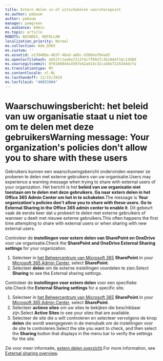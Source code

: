 ```yaml
---
title: Extern delen in-of uitschakelen voorsharepoint
ms.author: pebaum
author: pebaum
manager: pamgreen
ms.audience: Admin
ms.topic: article
ROBOTS: NOINDEX, NOFOLLOW
localization_priority: Normal
ms.collection: Adm_O365
ms.custom: ''
ms.assetid: e13940be-483f-46ed-a88c-d36bbaf04ad5
ms.openlocfilehash: e652fc1ae0a7212f4c7f092fc3b184ef1bc13d0d
ms.sourcegitcommit: 0f0186044a3597e42ad14c32ca58e7224344dcfa
ms.translationtype: MT
ms.contentlocale: nl-NL
ms.lasthandoff: 12/15/2019
ms.locfileid: "40053904"
---
```

# <a name="warning-message-your-organizations-policies-dont-allow-you-to-share-with-these-users"></a><span data-ttu-id="40ff8-102">Waarschuwingsbericht: het beleid van uw organisatie staat u niet toe om te delen met deze gebruikers</span><span class="sxs-lookup"><span data-stu-id="40ff8-102">Warning message: Your organization's policies don't allow you to share with these users</span></span>

<span data-ttu-id="40ff8-103">Gebruikers kunnen een waarschuwingsbericht ondervinden wanneer ze proberen te delen met externe gebruikers van uw organisatie.</span><span class="sxs-lookup"><span data-stu-id="40ff8-103">Users may experience a warning message when trying to share with external users of your organization.</span></span> <span data-ttu-id="40ff8-104">Het bericht is het **beleid van uw organisatie niet toestaan om te delen met deze gebruikers. Ga naar extern delen in het Office 365 Admin Center om het in te schakelen**.</span><span class="sxs-lookup"><span data-stu-id="40ff8-104">The message is **Your organization's policies don't allow you to share with these users. Go to External Sharing in the Office 365 admin center to enable it**.</span></span> <span data-ttu-id="40ff8-105">Dit gebeurt vaak de eerste keer dat u probeert te delen met externe gebruikers of wanneer u deelt met nieuwe externe gebruikers.</span><span class="sxs-lookup"><span data-stu-id="40ff8-105">This often happens the first time attempting to share with external users or when sharing with new external users.</span></span>

<span data-ttu-id="40ff8-106">Controleer de **instellingen voor extern delen van SharePoint en OneDrive** voor uw organisatie.</span><span class="sxs-lookup"><span data-stu-id="40ff8-106">Check the **SharePoint and OneDrive External Sharing settings** for your organization.</span></span>

1. <span data-ttu-id="40ff8-107">Selecteer in [het Beheercentrum van Microsoft 365](https://admin.microsoft.com/AdminPortal/Home#/homepage">https://admin.microsoft.com/) **SharePoint**.</span><span class="sxs-lookup"><span data-stu-id="40ff8-107">In your [Microsoft 365 Admin Center](https://admin.microsoft.com/AdminPortal/Home#/homepage">https://admin.microsoft.com/), select **SharePoint**.</span></span>
3. <span data-ttu-id="40ff8-108">Selecteer **delen** om de externe instellingen voordelen te zien.</span><span class="sxs-lookup"><span data-stu-id="40ff8-108">Select **Sharing** to see the External sharing settings.</span></span>

<span data-ttu-id="40ff8-109">Controleer de **instellingen voor extern delen** voor een specifieke site.</span><span class="sxs-lookup"><span data-stu-id="40ff8-109">Check the **External Sharing settings** for a specific site.</span></span>

1. <span data-ttu-id="40ff8-110">Selecteer in [het Beheercentrum van Microsoft 365](https://admin.microsoft.com/AdminPortal/Home#/homepage">https://admin.microsoft.com/) **SharePoint**.</span><span class="sxs-lookup"><span data-stu-id="40ff8-110">In your [Microsoft 365 Admin Center](https://admin.microsoft.com/AdminPortal/Home#/homepage">https://admin.microsoft.com/), select **SharePoint**.</span></span>
2. <span data-ttu-id="40ff8-111">Selecteer **actieve sites** om uw sites te bekijken die beschikbaar zijn.</span><span class="sxs-lookup"><span data-stu-id="40ff8-111">Select **Active Sites** to see your sites that are available.</span></span>
3. <span data-ttu-id="40ff8-112">Selecteer de site die u wilt controleren en selecteer vervolgens de knop **delen** die wordt weergegeven in de menubalk om de instellingen voor de site te controleren.</span><span class="sxs-lookup"><span data-stu-id="40ff8-112">Select the site you want to check, and then select the **Sharing** button that displays in the menu bar to verify the settings for the site.</span></span>

<span data-ttu-id="40ff8-113">Zie voor meer informatie, [extern delen overzicht](https://docs.microsoft.com/sharepoint/external-sharing-overview).</span><span class="sxs-lookup"><span data-stu-id="40ff8-113">For more information, see [External sharing overview](https://docs.microsoft.com/sharepoint/external-sharing-overview).</span></span>